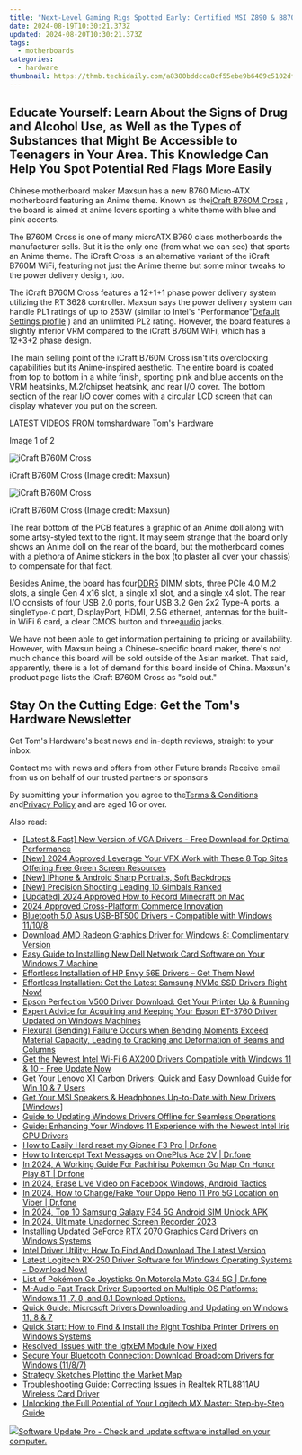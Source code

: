 ```yaml
---
title: "Next-Level Gaming Rigs Spotted Early: Certified MSI Z890 & B870 Motherboards Tailored for the Latest Intel Arrow Lake-S Processors Unveiled in a Leak - Computex Anticipation Builds"
date: 2024-08-19T10:30:21.373Z
updated: 2024-08-20T10:30:21.373Z
tags:
  - motherboards
categories:
  - hardware
thumbnail: https://thmb.techidaily.com/a8380bddcca8cf55ebe9b6409c5102df744a27a7ccc7e054a06e6cf78ab12144.png
---
```


## Educate Yourself: Learn About the Signs of Drug and Alcohol Use, as Well as the Types of Substances that Might Be Accessible to Teenagers in Your Area. This Knowledge Can Help You Spot Potential Red Flags More Easily

Chinese motherboard maker Maxsun has a new B760 Micro-ATX motherboard featuring an Anime theme. Known as the[iCraft B760M Cross](https://www.maxsun.com/products/icraft-b760m-cross) , the board is aimed at anime lovers sporting a white theme with blue and pink accents.

 The B760M Cross is one of many microATX B760 class motherboards the manufacturer sells. But it is the only one (from what we can see) that sports an Anime theme. The iCraft Cross is an alternative variant of the iCraft B760M WiFi, featuring not just the Anime theme but some minor tweaks to the power delivery design, too.

 The iCraft B760M Cross features a 12+1+1 phase power delivery system utilizing the RT 3628 controller. Maxsun says the power delivery system can handle PL1 ratings of up to 253W (similar to Intel's "Performance"[Default Settings profile](https://tools.techidaily.com) ) and an unlimited PL2 rating. However, the board features a slightly inferior VRM compared to the iCraft B760M WiFi, which has a 12+3+2 phase design.

 The main selling point of the iCraft B760M Cross isn't its overclocking capabilities but its Anime-inspired aesthetic. The entire board is coated from top to bottom in a white finish, sporting pink and blue accents on the VRM heatsinks, M.2/chipset heatsink, and rear I/O cover. The bottom section of the rear I/O cover comes with a circular LCD screen that can display whatever you put on the screen.

 LATEST VIDEOS FROM tomshardware Tom's Hardware

 Image 1 of 2

![iCraft B760M Cross](https://vanilla.futurecdn.net/cyclingnews/media/img/missing-image.svg)

 iCraft B760M Cross  (Image credit: Maxsun)

![iCraft B760M Cross](https://vanilla.futurecdn.net/cyclingnews/media/img/missing-image.svg)

 iCraft B760M Cross  (Image credit: Maxsun)

 The rear bottom of the PCB features a graphic of an Anime doll along with some artsy-styled text to the right. It may seem strange that the board only shows an Anime doll on the rear of the board, but the motherboard comes with a plethora of Anime stickers in the box (to plaster all over your chassis) to compensate for that fact.

 Besides Anime, the board has four[DDR5](https://tools.techidaily.com) DIMM slots, three PCIe 4.0 M.2 slots, a single Gen 4 x16 slot, a single x1 slot, and a single x4 slot. The rear I/O consists of four USB 2.0 ports, four USB 3.2 Gen 2x2 Type-A ports, a single`Type-C` port, DisplayPort, HDMI, 2.5G ethernet, antennas for the built-in WiFi 6 card, a clear CMOS button and three[audio](https://tools.techidaily.com) jacks.

 We have not been able to get information pertaining to pricing or availability. However, with Maxsun being a Chinese-specific board maker, there's not much chance this board will be sold outside of the Asian market. That said, apparently, there is a lot of demand for this board inside of China. Maxsun's product page lists the iCraft B760M Cross as "sold out."

## Stay On the Cutting Edge: Get the Tom's Hardware Newsletter

 Get Tom's Hardware's best news and in-depth reviews, straight to your inbox.

 Contact me with news and offers from other Future brands  Receive email from us on behalf of our trusted partners or sponsors

 By submitting your information you agree to the[Terms & Conditions](https://futureplc.com/terms-conditions/) and[Privacy Policy](https://futureplc.com/privacy-policy/) and are aged 16 or over.

<ins class="adsbygoogle"
     style="display:block"
     data-ad-format="autorelaxed"
     data-ad-client="ca-pub-7571918770474297"
     data-ad-slot="1223367746"></ins>



<ins class="adsbygoogle"
     style="display:block"
     data-ad-client="ca-pub-7571918770474297"
     data-ad-slot="8358498916"
     data-ad-format="auto"
     data-full-width-responsive="true"></ins>

<span class="atpl-alsoreadstyle">Also read:</span>
<div><ul>
<li><a href="https://hardware-help.techidaily.com/latest-and-fast-new-version-of-vga-drivers-free-download-for-optimal-performance/"><u>[Latest & Fast] New Version of VGA Drivers - Free Download for Optimal Performance</u></a></li>
<li><a href="https://youtube-blog.techidaily.com/024-approved-leverage-your-vfx-work-with-these-8-top-sites-offering-free-green-screen-resources/"><u>[New] 2024 Approved  Leverage Your VFX Work with These 8 Top Sites Offering Free Green Screen Resources</u></a></li>
<li><a href="https://extra-support.techidaily.com/new-iphone-and-android-sharp-portraits-soft-backdrops/"><u>[New] IPhone & Android  Sharp Portraits, Soft Backdrops</u></a></li>
<li><a href="https://extra-skills.techidaily.com/new-precision-shooting-leading-10-gimbals-ranked/"><u>[New] Precision Shooting  Leading 10 Gimbals Ranked</u></a></li>
<li><a href="https://screen-sharing-recording.techidaily.com/updated-2024-approved-how-to-record-minecraft-on-mac/"><u>[Updated] 2024 Approved  How to Record Minecraft on Mac</u></a></li>
<li><a href="https://fox-boxes.techidaily.com/2024-approved-cross-platform-commerce-innovation/"><u>2024 Approved  Cross-Platform Commerce Innovation</u></a></li>
<li><a href="https://hardware-help.techidaily.com/bluetooth-50-asus-usb-bt500-drivers-compatible-with-windows-11108/"><u>Bluetooth 5.0 Asus USB-BT500 Drivers - Compatible with Windows 11/10/8</u></a></li>
<li><a href="https://hardware-help.techidaily.com/download-amd-radeon-graphics-driver-for-windows-8-complimentary-version/"><u>Download AMD Radeon Graphics Driver for Windows 8: Complimentary Version</u></a></li>
<li><a href="https://hardware-help.techidaily.com/easy-guide-to-installing-new-dell-network-card-software-on-your-windows-7-machine/"><u>Easy Guide to Installing New Dell Network Card Software on Your Windows 7 Machine</u></a></li>
<li><a href="https://hardware-help.techidaily.com/effortless-installation-of-hp-envy-56e-drivers-get-them-now/"><u>Effortless Installation of HP Envy 56E Drivers – Get Them Now!</u></a></li>
<li><a href="https://hardware-help.techidaily.com/1722970605441-effortless-installation-get-the-latest-samsung-nvme-ssd-drivers-right-now/"><u>Effortless Installation: Get the Latest Samsung NVMe SSD Drivers Right Now!</u></a></li>
<li><a href="https://hardware-help.techidaily.com/epson-perfection-v500-driver-download-get-your-printer-up-and-running/"><u>Epson Perfection V500 Driver Download: Get Your Printer Up & Running</u></a></li>
<li><a href="https://hardware-help.techidaily.com/expert-advice-for-acquiring-and-keeping-your-epson-et-3760-driver-updated-on-windows-machines/"><u>Expert Advice for Acquiring and Keeping Your Epson ET-3760 Driver Updated on Windows Machines</u></a></li>
<li><a href="https://hardware-help.techidaily.com/1722973394495-flexural-bending-failure-occurs-when-bending-moments-exceed-material-capacity-leading-to-cracking-and-deformation-of-beams-and-columns/"><u>Flexural (Bending) Failure Occurs when Bending Moments Exceed Material Capacity, Leading to Cracking and Deformation of Beams and Columns</u></a></li>
<li><a href="https://hardware-help.techidaily.com/1722978324816-get-the-newest-intel-wi-fi-6-ax200-drivers-compatible-with-windows-11-and-10-free-update-now/"><u>Get the Newest Intel Wi-Fi 6 AX200 Drivers Compatible with Windows 11 & 10 - Free Update Now</u></a></li>
<li><a href="https://hardware-help.techidaily.com/get-your-lenovo-x1-carbon-drivers-quick-and-easy-download-guide-for-win-10-and-7-users/"><u>Get Your Lenovo X1 Carbon Drivers: Quick and Easy Download Guide for Win 10 & 7 Users</u></a></li>
<li><a href="https://hardware-help.techidaily.com/get-your-msi-speakers-and-headphones-up-to-date-with-new-drivers-windows/"><u>Get Your MSI Speakers & Headphones Up-to-Date with New Drivers [Windows]</u></a></li>
<li><a href="https://hardware-help.techidaily.com/guide-to-updating-windows-drivers-offline-for-seamless-operations/"><u>Guide to Updating Windows Drivers Offline for Seamless Operations</u></a></li>
<li><a href="https://hardware-help.techidaily.com/guide-enhancing-your-windows-11-experience-with-the-newest-intel-iris-gpu-drivers/"><u>Guide: Enhancing Your Windows 11 Experience with the Newest Intel Iris GPU Drivers</u></a></li>
<li><a href="https://techidaily.com/how-to-easily-hard-reset-my-gionee-f3-pro-drfone-by-drfone-reset-android-reset-android/"><u>How to Easily Hard reset my Gionee F3 Pro | Dr.fone</u></a></li>
<li><a href="https://android-location-track.techidaily.com/how-to-intercept-text-messages-on-oneplus-ace-2v-drfone-by-drfone-virtual-android/"><u>How to Intercept Text Messages on OnePlus Ace 2V | Dr.fone</u></a></li>
<li><a href="https://pokemon-go-android.techidaily.com/in-2024-a-working-guide-for-pachirisu-pokemon-go-map-on-honor-play-8t-drfone-by-drfone-virtual-android/"><u>In 2024, A Working Guide For Pachirisu Pokemon Go Map On Honor Play 8T | Dr.fone</u></a></li>
<li><a href="https://facebook-video-recording.techidaily.com/in-2024-erase-live-video-on-facebook-windows-android-tactics/"><u>In 2024, Erase Live Video on Facebook  Windows, Android Tactics</u></a></li>
<li><a href="https://location-social.techidaily.com/in-2024-how-to-changefake-your-oppo-reno-11-pro-5g-location-on-viber-drfone-by-drfone-virtual-android/"><u>In 2024, How to Change/Fake Your Oppo Reno 11 Pro 5G Location on Viber | Dr.fone</u></a></li>
<li><a href="https://sim-unlock.techidaily.com/in-2024-top-10-samsung-galaxy-f34-5g-android-sim-unlock-apk-by-drfone-android/"><u>In 2024, Top 10 Samsung Galaxy F34 5G Android SIM Unlock APK</u></a></li>
<li><a href="https://video-capture.techidaily.com/in-2024-ultimate-unadorned-screen-recorder-2023/"><u>In 2024, Ultimate Unadorned Screen Recorder 2023</u></a></li>
<li><a href="https://hardware-help.techidaily.com/installing-updated-geforce-rtx-2070-graphics-card-drivers-on-windows-systems/"><u>Installing Updated GeForce RTX 2070 Graphics Card Drivers on Windows Systems</u></a></li>
<li><a href="https://hardware-help.techidaily.com/intel-driver-utility-how-to-find-and-download-the-latest-version/"><u>Intel Driver Utility: How To Find And Download The Latest Version</u></a></li>
<li><a href="https://hardware-help.techidaily.com/latest-logitech-rx-250-driver-software-for-windows-operating-systems-download-now/"><u>Latest Logitech RX-250 Driver Software for Windows Operating Systems - Download Now!</u></a></li>
<li><a href="https://android-pokemon-go.techidaily.com/list-of-pokemon-go-joysticks-on-motorola-moto-g34-5g-drfone-by-drfone-virtual-android/"><u>List of Pokémon Go Joysticks On Motorola Moto G34 5G | Dr.fone</u></a></li>
<li><a href="https://hardware-help.techidaily.com/m-audio-fast-track-driver-supported-on-multiple-os-platforms-windows-11-7-8-and-81-download-options/"><u>M-Audio Fast Track Driver Supported on Multiple OS Platforms: Windows 11, 7, 8, and 8.1 Download Options.</u></a></li>
<li><a href="https://hardware-help.techidaily.com/quick-guide-microsoft-drivers-downloading-and-updating-on-windows-11-8-and-7/"><u>Quick Guide: Microsoft Drivers Downloading and Updating on Windows 11, 8 & 7</u></a></li>
<li><a href="https://hardware-help.techidaily.com/quick-start-how-to-find-and-install-the-right-toshiba-printer-drivers-on-windows-systems/"><u>Quick Start: How to Find & Install the Right Toshiba Printer Drivers on Windows Systems</u></a></li>
<li><a href="https://hardware-help.techidaily.com/1722956790544-resolved-issues-with-the-igfxem-module-now-fixed/"><u>Resolved: Issues with the IgfxEM Module Now Fixed</u></a></li>
<li><a href="https://hardware-help.techidaily.com/secure-your-bluetooth-connection-download-broadcom-drivers-for-windows-1187/"><u>Secure Your Bluetooth Connection: Download Broadcom Drivers for Windows (11/8/7)</u></a></li>
<li><a href="https://fox-boxes.techidaily.com/strategy-sketches-plotting-the-market-map/"><u>Strategy Sketches  Plotting the Market Map</u></a></li>
<li><a href="https://hardware-help.techidaily.com/troubleshooting-guide-correcting-issues-in-realtek-rtl8811au-wireless-card-driver/"><u>Troubleshooting Guide: Correcting Issues in Realtek RTL8811AU Wireless Card Driver</u></a></li>
<li><a href="https://hardware-help.techidaily.com/unlocking-the-full-potential-of-your-logitech-mx-master-step-by-step-guide/"><u>Unlocking the Full Potential of Your Logitech MX Master: Step-by-Step Guide</u></a></li>
</ul></div>

<!-- affiliate ads begin -->
<a href="https://order.glarysoft.com/order/checkout.php?PRODS=4691139&QTY=1&AFFILIATE=108875&CART=1"><img src="https://secure.avangate.com/images/merchant/6734fa703f6633ab896eecbdfad8953a/products/SU-200-1.png" border="0">Software Update Pro - Check and update software installed on your computer. </a>
<!-- affiliate ads end -->